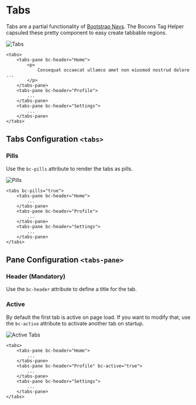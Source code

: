 # Tabs

Tabs are a partial functionality of [Bootstrap Navs](https://getbootstrap.com/docs/4.0/components/navs/). The Bocons Tag Helper capsuled these pretty component to easy create tabbable regions.

![Tabs](https://raw.githubusercontent.com/brecons/bootstrap-tag-helper/master/docs/images/tabs_01.PNG)

    <tabs>
        <tabs-pane bc-header="Home">
            <p>
                Consequat occaecat ullamco amet non eiusmod nostrud dolore ...
            </p>
        </tabs-pane>
        <tabs-pane bc-header="Profile">
            ...
        </tabs-pane>
        <tabs-pane bc-header="Settings">
            ...
        </tabs-pane>
    </tabs>

## Tabs Configuration `<tabs>`

### Pills

Use the `bc-pills` attribute to render the tabs as pills.

![Pills](https://raw.githubusercontent.com/brecons/bootstrap-tag-helper/master/docs/images/tabs_02.PNG)

    <tabs bc-pills="true">
        <tabs-pane bc-header="Home">
            ...
        </tabs-pane>
        <tabs-pane bc-header="Profile">
            ...
        </tabs-pane>
        <tabs-pane bc-header="Settings">
            ...
        </tabs-pane>
    </tabs>

## Pane Configuration `<tabs-pane>`

### Header (Mandatory)

Use the `bc-header` attribute to define a title for the tab.

### Active

By default the first tab is active on page load. If you want to modify that, use the `bc-active` attribute to activate another tab on startup.

![Active Tabs](https://raw.githubusercontent.com/brecons/bootstrap-tag-helper/master/docs/images/tabs_03.PNG)

    <tabs>
        <tabs-pane bc-header="Home">
            ...
        </tabs-pane>
        <tabs-pane bc-header="Profile" bc-active="true">
            ...
        </tabs-pane>
        <tabs-pane bc-header="Settings">
            ...
        </tabs-pane>
    </tabs>